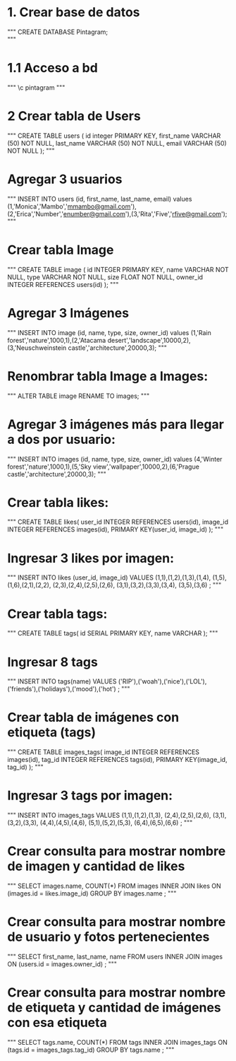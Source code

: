 # 1. Crear base de datos
"""
CREATE DATABASE Pintagram;   
"""
# 1.1 Acceso a bd
"""
\c pintagram
"""
# 2 Crear tabla de Users
"""
CREATE TABLE users (
    id integer PRIMARY KEY,
    first_name VARCHAR (50) NOT NULL,
    last_name VARCHAR (50) NOT NULL,
    email VARCHAR (50) NOT NULL
);
"""
# Agregar 3 usuarios 
"""
INSERT INTO users (id, first_name, last_name, email) values (1,'Monica','Mambo','mmambo@gmail.com'),(2,'Erica','Number','enumber@gmail.com'),(3,'Rita','Five','rfive@gmail.com');
"""
# Crear tabla Image
"""
CREATE TABLE image (
    id INTEGER PRIMARY KEY,
    name VARCHAR NOT NULL,
    type VARCHAR NOT NULL,
    size FLOAT NOT NULL,
    owner_id INTEGER REFERENCES users(id)
);
"""
# Agregar 3 Imágenes
"""
INSERT INTO image (id, name, type, size, owner_id) values (1,'Rain forest','nature',1000,1),(2,'Atacama desert','landscape',10000,2),(3,'Neuschweinstein castle','architecture',20000,3);
"""
# Renombrar tabla Image a Images:
"""
ALTER TABLE image
  RENAME TO images;
"""
# Agregar 3 imágenes más para llegar a dos por usuario:
"""
INSERT INTO images (id, name, type, size, owner_id) values (4,'Winter forest','nature',1000,1),(5,'Sky view','wallpaper',10000,2),(6,'Prague castle','architecture',20000,3);
"""
# Crear tabla likes:
"""
CREATE TABLE likes(
  user_id INTEGER REFERENCES users(id),
  image_id INTEGER REFERENCES images(id),
  PRIMARY KEY(user_id, image_id)
);
"""
# Ingresar 3 likes por imagen:
"""
INSERT INTO likes (user_id, image_id) VALUES
(1,1),(1,2),(1,3),(1,4),
(1,5),(1,6),(2,1),(2,2),
(2,3),(2,4),(2,5),(2,6),
(3,1),(3,2),(3,3),(3,4),
(3,5),(3,6)
;
"""
# Crear tabla tags:

"""
CREATE TABLE tags(
  id SERIAL PRIMARY KEY,
  name VARCHAR
);
"""
# Ingresar 8 tags
"""
INSERT INTO tags(name) VALUES
('RIP'),('woah'),('nice'),('LOL'),('friends'),('holidays'),('mood'),('hot')
;
"""
# Crear tabla de imágenes con etiqueta (tags)
"""
CREATE TABLE images_tags(
  image_id INTEGER REFERENCES images(id),
  tag_id INTEGER REFERENCES tags(id),
  PRIMARY KEY(image_id, tag_id)
);
"""
# Ingresar 3 tags por imagen:
"""
INSERT INTO images_tags VALUES
(1,1),(1,2),(1,3),
(2,4),(2,5),(2,6),
(3,1),(3,2),(3,3),
(4,4),(4,5),(4,6),
(5,1),(5,2),(5,3),
(6,4),(6,5),(6,6)
;
"""
# Crear consulta para mostrar nombre de imagen y cantidad de likes
"""
SELECT images.name, COUNT(*)
FROM images
INNER JOIN likes ON (images.id = likes.image_id)
GROUP BY images.name
;
"""
# Crear consulta para mostrar nombre de usuario y fotos pertenecientes
"""
SELECT first_name, last_name, name
FROM users
INNER JOIN images ON (users.id = images.owner_id)
;
"""
# Crear consulta para mostrar nombre de etiqueta y cantidad de imágenes con esa etiqueta
"""
SELECT tags.name, COUNT(*)
FROM tags
INNER JOIN images_tags ON (tags.id = images_tags.tag_id)
GROUP BY tags.name
;
"""

